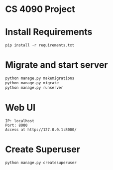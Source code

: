 # CS 4090 Project

# Install Requirements
```
pip install -r requirements.txt
```

# Migrate and start server
```python or python3
python manage.py makemigrations
python manage.py migrate
python manage.py runserver
```

# Web UI
```
IP: localhost
Port: 8000
Access at http://127.0.0.1:8000/
```

# Create Superuser
```
python manage.py createsuperuser
```